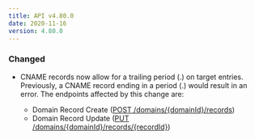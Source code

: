 ```yaml
---
title: API v4.80.0
date: 2020-11-16
version: 4.80.0
---
```


### Changed

- CNAME records now allow for a trailing period (.) on target entries. Previously, a CNAME record ending in a period (.) would result in an error. The endpoints affected by this change are:

  - Domain Record Create ([POST /domains/{domainId}/records](/docs/api/domains/domain-record-create/))
  - Domain Record Update ([PUT /domains/{domainId}/records/{recordId}](/docs/api/domains/domain-record-update/))